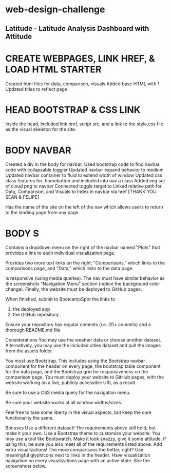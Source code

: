 # web-design-challenge
## Latitude - Latitude Analysis Dashboard with Attitude

# CREATE WEBPAGES, LINK HREF, & LOAD HTML STARTER
Created html files for data, comparison, visuals
Added base HTML with !
Updated titles to reflect page

# HEAD BOOTSTRAP & CSS LINK
Inside the head, included link href, script src, and a link to the style.css file as the visual skeleton for the site.

# BODY NAVBAR
Created a div in the body for navbar. 
Used bootstrap code to find navbar code with collapsable toggler
Updated navbar expand behavior to medium
Updated navbar container to fluid to extend width of window
Updated css class features for .homebutton and included into nav a class
Added img src of cloud png to navbar
Connected toggle target to 
Linked relative path for Data, Comparison, and Visuals to  Index in navbar via href [THANK YOU SEAN & FELIPE] 


Has the name of the site on the left of the nav which allows users to return to the landing page from any page.
# BODY S
Contains a dropdown menu on the right of the navbar named "Plots" that provides a link to each individual visualization page.

Provides two more text links on the right: "Comparisons," which links to the comparisons page, and "Data," which links to the data page.

Is responsive (using media queries). The nav must have similar behavior as the screenshots "Navigation Menu" section (notice the background color change).
Finally, the website must be deployed to GitHub pages.

When finished, submit to BootcampSpot the links to
1) the deployed app
2) the GitHub repository.

Ensure your repository has regular commits (i.e. 20+ commits) and a thorough README.md file

Considerations
You may use the weather data or choose another dataset. Alternatively, you may use the included cities dataset and pull the images from the assets folder.

You must use Bootstrap. This includes using the Bootstrap navbar component for the header on every page, the bootstrap table component for the data page, and the Bootstrap grid for responsiveness on the comparison page.
You must deploy your website to GitHub pages, with the website working on a live, publicly accessible URL as a result.

Be sure to use a CSS media query for the navigation menu.

Be sure your website works at all window widths/sizes.

Feel free to take some liberty in the visual aspects, but keep the core functionality the same.



Bonuses
Use a different dataset! The requirements above still hold, but make it your own.
Use a Bootstrap theme to customize your website. You may use a tool like Bootswatch. Make it look snazzy, give it some attitude. If using this, be sure you also meet all of the requirements listed above.
Add extra visualizations! The more comparisons the better, right?
Use meaningful glyphicons next to links in the header.
Have visualization navigation on every visualizations page with an active state. See the screenshots below.
